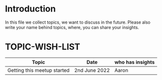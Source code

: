# Introduction
In this file we collect topics, we want to discuss in the future. Please also write your name behind topics, where, you can share your insights.

# TOPIC-WISH-LIST

|Topic|Date|who has insights|
|---|---|---|
|Getting this meetup started|2nd June 2022|Aaron|
